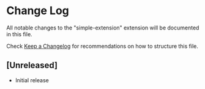 # Change Log

All notable changes to the "simple-extension" extension will be documented in this file.

Check [Keep a Changelog](http://keepachangelog.com/) for recommendations on how to structure this file.

## [Unreleased]

- Initial release